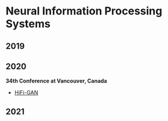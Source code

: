 # Neural Information Processing Systems

## 2019

## 2020 
**34th Conference at Vancouver, Canada**

- [HiFi-GAN](../Models/TTS3_Vocoder/2020.10.12_HiFi-GAN.md)

## 2021